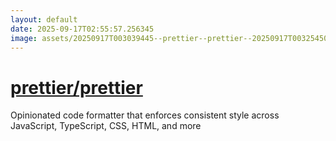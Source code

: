 ```yaml
---
layout: default
date: 2025-09-17T02:55:57.256345
image: assets/20250917T003039445--prettier--prettier--20250917T003254505--cropped.png
---
```


# [prettier/prettier](https://github.com/prettier/prettier)

Opinionated code formatter that enforces consistent style across JavaScript, TypeScript, CSS, HTML, and more
